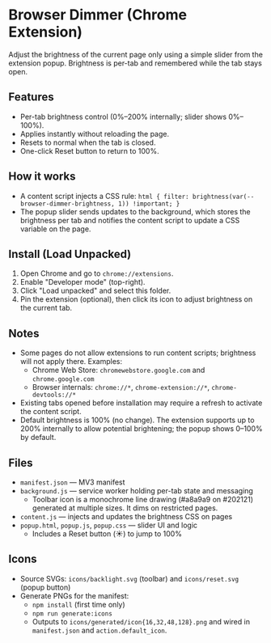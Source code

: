 # Browser Dimmer (Chrome Extension)

Adjust the brightness of the current page only using a simple slider from the extension popup. Brightness is per-tab and remembered while the tab stays open.

## Features
- Per-tab brightness control (0%–200% internally; slider shows 0%–100%).
- Applies instantly without reloading the page.
- Resets to normal when the tab is closed.
 - One-click Reset button to return to 100%.

## How it works
- A content script injects a CSS rule: `html { filter: brightness(var(--browser-dimmer-brightness, 1)) !important; }`
- The popup slider sends updates to the background, which stores the brightness per tab and notifies the content script to update a CSS variable on the page.

## Install (Load Unpacked)
1. Open Chrome and go to `chrome://extensions`.
2. Enable "Developer mode" (top-right).
3. Click "Load unpacked" and select this folder.
4. Pin the extension (optional), then click its icon to adjust brightness on the current tab.

## Notes
- Some pages do not allow extensions to run content scripts; brightness will not apply there. Examples:
  - Chrome Web Store: `chromewebstore.google.com` and `chrome.google.com`
  - Browser internals: `chrome://*`, `chrome-extension://*`, `chrome-devtools://*`
- Existing tabs opened before installation may require a refresh to activate the content script.
- Default brightness is 100% (no change). The extension supports up to 200% internally to allow potential brightening; the popup shows 0–100% by default.

## Files
- `manifest.json` — MV3 manifest
- `background.js` — service worker holding per-tab state and messaging
  - Toolbar icon is a monochrome line drawing (#a8a9a9 on #202121) generated at multiple sizes. It dims on restricted pages.
- `content.js` — injects and updates the brightness CSS on pages
- `popup.html`, `popup.js`, `popup.css` — slider UI and logic
  - Includes a Reset button (☀️) to jump to 100%

## Icons
- Source SVGs: `icons/backlight.svg` (toolbar) and `icons/reset.svg` (popup button)
- Generate PNGs for the manifest:
  - `npm install` (first time only)
  - `npm run generate:icons`
  - Outputs to `icons/generated/icon{16,32,48,128}.png` and wired in `manifest.json` and `action.default_icon`.
